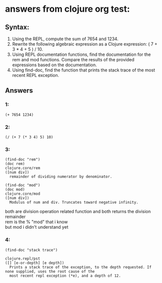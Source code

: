 # answers from clojure org test:

## Syntax:

1. Using the REPL, compute the sum of 7654 and 1234.
2. Rewrite the following algebraic expression as a Clojure expression: ( 7 + 3 * 4 + 5 ) / 10.
3. Using REPL documentation functions, find the documentation for the rem and mod functions. Compare the results of the provided expressions based on the documentation.
4. Using find-doc, find the function that prints the stack trace of the most recent REPL exception.


## Answers

### 1:
```
(+ 7654 1234)
```

### 2:
```
(/ (+ 7 (* 3 4) 5) 10)
```

### 3:
```
(find-doc "rem")
(doc rem)
clojure.core/rem
([num div])
  remainder of dividing numerator by denominator.
```
```
(find-doc "mod")
(doc mod)
clojure.core/mod
([num div])
  Modulus of num and div. Truncates toward negative infinity.
```
both are division operation related function and both returns the division remainder  
rem is the % "mod" that i know  
but mod i didn't understand yet
  
### 4:
```
(find-doc "stack trace")

clojure.repl/pst
([] [e-or-depth] [e depth])
  Prints a stack trace of the exception, to the depth requested. If none supplied, uses the root cause of the
  most recent repl exception (*e), and a depth of 12.
```



